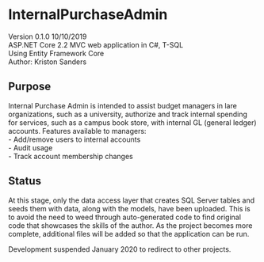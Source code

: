 # InternalPurchaseAdmin
Version 0.1.0 10/10/2019 <br>
ASP.NET Core 2.2 MVC web application in C#, T-SQL<br>
Using Entity Framework Core<br>
Author: Kriston Sanders

<h2> Purpose </h2>
Internal Purchase Admin is intended to assist budget managers in lare organizations, such as a university, authorize and track internal spending for services, such as a campus book store, with internal GL (general ledger) accounts. Features available to managers:<br>
- Add/remove users to internal accounts<br>
- Audit usage<br>
- Track account membership changes<br>

<h2> Status </h2>
At this stage, only the data access layer that creates SQL Server tables and seeds them with data, along with the models, have been uploaded. This is to avoid the need to weed through auto-generated code to find original code that showcases the skills of the author. As the project becomes more complete, additional files will be added so that the application can be run.

Development suspended January 2020 to redirect to other projects.
